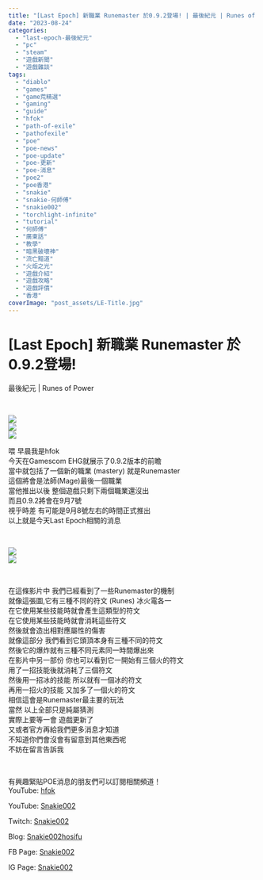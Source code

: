 ```yaml
---
title: "[Last Epoch] 新職業 Runemaster 於0.9.2登場! | 最後紀元 | Runes of Power"
date: "2023-08-24"
categories: 
  - "last-epoch-最後紀元"
  - "pc"
  - "steam"
  - "遊戲新聞"
  - "遊戲雜談"
tags: 
  - "diablo"
  - "games"
  - "game荒精選"
  - "gaming"
  - "guide"
  - "hfok"
  - "path-of-exile"
  - "pathofexile"
  - "poe"
  - "poe-news"
  - "poe-update"
  - "poe-更新"
  - "poe-消息"
  - "poe2"
  - "poe香港"
  - "snakie"
  - "snakie-何師傅"
  - "snakie002"
  - "torchlight-infinite"
  - "tutorial"
  - "何師傅"
  - "廣東話"
  - "教學"
  - "暗黑破壞神"
  - "流亡黯道"
  - "火炬之光"
  - "遊戲介紹"
  - "遊戲攻略"
  - "遊戲評價"
  - "香港"
coverImage: "post_assets/LE-Title.jpg"
---
```


# \[Last Epoch\] 新職業 Runemaster 於0.9.2登場!  
最後紀元 | Runes of Power

  
   

  
![](post_assets/LE-Title-1024x576.jpg)  
![](post_assets/1-1-0.9.2-1024x576.jpg)  
![](post_assets/1-2-0.9.2-1024x576.jpg)  

  
喂 早晨我是hfok  
今天在Gamescom EHG就展示了0.9.2版本的前瞻  
當中就包括了一個新的職業 (mastery) 就是Runemaster  
這個將會是法師(Mage)最後一個職業  
當他推出以後 整個遊戲只剩下兩個職業還沒出  
而且0.9.2將會在9月7號  
視乎時差 有可能是9月8號左右的時間正式推出  
以上就是今天Last Epoch相關的消息  

  
   

  
![](post_assets/2-1-Runes-1024x576.jpg)  
![](post_assets/2-2-Runes-1024x576.jpg)  

  
   

  
在這條影片中 我們已經看到了一些Runemaster的機制  
就像這張圖,它有三種不同的符文 (Runes) 冰火電各一  
在它使用某些技能時就會產生這類型的符文  
在它使用某些技能時就會消耗這些符文  
然後就會造出相對應屬性的傷害  
就像這部分 我們看到它頭頂本身有三種不同的符文  
然後它的爆炸就有三種不同元素同一時間爆出來  
在影片中另一部份 你也可以看到它一開始有三個火的符文  
用了一招技能後就消耗了三個符文  
然後用一招冰的技能 所以就有一個冰的符文  
再用一招火的技能 又加多了一個火的符文  
相信這會是Runemaster最主要的玩法  
當然 以上全部只是純屬猜測  
實際上要等一會 遊戲更新了  
又或者官方再給我們更多消息才知道  
不知道你們會沒會有留意到其他東西呢  
不妨在留言告訴我  

  
   

  
有興趣緊貼POE消息的朋友們可以訂閱相關頻道！  
YouTube: [hfok](https://www.youtube.com/channel/UC2m4uqcEr8pIxkO6odaDHjw/)  

  
  

  
  
YouTube: [Snakie002](https://www.youtube.com/c/Snakie002/)  

  
Twitch: [Snakie002](https://www.twitch.tv/snakie002/)  

  
Blog: [Snakie002hosifu](https://snakie002hosifu.blog/)  

  
FB Page: [Snakie002](https://www.facebook.com/Snakie002/)  

  
IG Page: [Snakie002](https://www.instagram.com/snakie002/)
